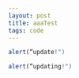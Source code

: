 ```yaml
---
layout: post
title: aaaTest
tags: code
---
```


```javascript
alert(“update!")
```

```javascript
alert(“updating!")
```
